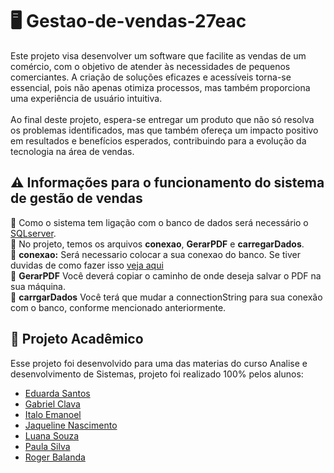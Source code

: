 # :desktop_computer: Gestao-de-vendas-27eac
Este projeto visa desenvolver um software que facilite as vendas de um comércio, com o objetivo de atender às necessidades de pequenos comerciantes. A criação de soluções eficazes e acessíveis torna-se essencial, pois não apenas otimiza processos, mas também proporciona uma experiência de usuário intuitiva.
<br><br>
Ao final deste projeto, espera-se entregar um produto que não só resolva os problemas identificados, mas que também ofereça um impacto positivo em resultados e benefícios esperados, contribuindo para a evolução da tecnologia na área de vendas.

## :warning: Informações para o funcionamento do sistema de gestão de vendas
:red_circle: Como o sistema tem ligação com o banco de dados será necessário o [SQLserver](https://www.microsoft.com/pt-br/sql-server/sql-server-downloads).
<br>
:red_circle: No projeto, temos os arquivos **conexao**, **GerarPDF** e **carregarDados**.
<br>
:red_circle: **conexao:** Será necessario colocar a sua conexao do banco. Se tiver duvidas de como fazer isso [veja aqui](https://learn.microsoft.com/pt-br/visualstudio/data-tools/add-new-connections?view=vs-2022)
<br>
:red_circle: **GerarPDF** Você deverá copiar o caminho de onde deseja salvar o PDF na sua máquina.
<br>
:red_circle: **carrgarDados** Você terá que mudar a connectionString para sua conexão com o banco, conforme mencionado anteriormente.

## :open_book: Projeto Acadêmico
Esse projeto foi desenvolvido para uma das materias do curso Analise e desenvolvimento de Sistemas, projeto foi realizado 100% pelos alunos:<br>
+ [Eduarda Santos](www.linkedin.com/in/eduarda-santos-4b6a2b288)
+ [Gabriel Clava](https://www.linkedin.com/in/gabriel-clava-884333253/?utm_source=share&utm_campaign=share_via&utm_content=profile&utm_medium=android_app)
+ [Italo Emanoel](https://www.linkedin.com/in/italo-emanoel/)
+ [Jaqueline Nascimento](https://www.linkedin.com/in/jaqueline-nascimento-298a20186/?utm_source=share&utm_campaign=share_via&utm_content=profile&utm_medium=ios_app)
+ [Luana Souza](https://www.linkedin.com/in/luana-bernald-117854278/?utm_source=share&utm_campaign=share_via&utm_content=profile&utm_medium=android_app)
+ [Paula Silva](https://www.linkedin.com/in/paula-silva-736b4a232/?utm_source=share&utm_campaign=share_via&utm_content=profile&utm_medium=android_app)
+ [Roger Balanda](https://www.linkedin.com/in/roger-balanda-b45382304/)
